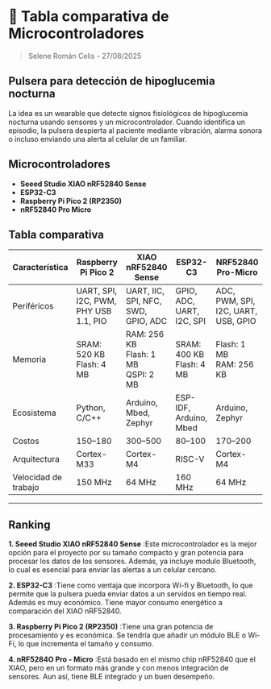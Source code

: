# 💾 Tabla comparativa de Microcontroladores 

> Selene Román Celis - 27/08/2025


## Pulsera para detección de hipoglucemia nocturna
 La idea es un wearable que detecte signos fisiológicos de hipoglucemia nocturna usando sensores y un microcontrolador. Cuando identifica un episodio, la pulsera despierta al paciente mediante vibración, alarma sonora o incluso enviando una alerta al celular de un familiar.


## Microcontroladores

- **Seeed Studio XIAO nRF52840 Sense**
- **ESP32-C3**
- **Raspberry Pi Pico 2 (RP2350)**
- **nRF52840 Pro Micro**


## Tabla comparativa

| Característica     | Raspberry Pi Pico 2        | XIAO nRF52840 Sense    | ESP32-C3              | NRF52840 Pro-Micro   |
|--------------------|----------------------------|-------------------------|-----------------------|----------------------|
| Periféricos        | UART, SPI, I2C, PWM, PHY USB 1.1, PIO | UART, IIC, SPI, NFC, SWD, GPIO, ADC | GPIO, ADC, UART, I2C, SPI | ADC, PWM, SPI, I2C, UART, USB, GPIO |
| Memoria            | SRAM: 520 KB<br>Flash: 4 MB | RAM: 256 KB<br>Flash: 1 MB<br>QSPI: 2 MB | SRAM: 400 KB<br>Flash: 4 MB | Flash: 1 MB<br>RAM: 256 KB |
| Ecosistema         | Python, C/C++              | Arduino, Mbed, Zephyr  | ESP-IDF, Arduino, Mbed| Arduino, Zephyr      |
| Costos             | $150–$180                  | $300–$500              | $80–$100              | $170–$200            |
| Arquitectura       | Cortex-M33                 | Cortex-M4              | RISC-V                | Cortex-M4            |
| Velocidad de trabajo | 150 MHz                   | 64 MHz                 | 160 MHz               | 64 MHz               |

---

## Ranking

**1. Seeed Studio XIAO nRF52840 Sense**
:Este microcontrolador es la mejor opción para el proyecto por su tamaño compacto y gran potencia para procesar los datos de los sensores. Además, ya incluye modulo Bluetooth, lo cual es esencial para enviar las alertas a un celular cercano.

**2. ESP32-C3**
:Tiene como ventaja que incorpora Wi-fi y Bluetooth, lo que permite que la pulsera pueda enviar datos a un servidos en tiempo real. Además es muy económico. Tiene mayor consumo energético a comparación del XIAO nRF52840.

**3. Raspberry Pi Pico 2 (RP2350)**
:Tiene una gran potencia de procesamiento y es económica. Se tendría que añadir un módulo BLE o Wi-Fi, lo que incrementa el tamaño y consumo. 

**4. nRF5284O Pro - Micro**
:Está basado en el mismo chip nRF52840 que el XIAO, pero en un formato más grande y con menos integración de sensores. Aun así, tiene BLE integrado y un buen desempeño.
